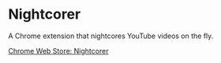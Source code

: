 # Nightcorer
A Chrome extension that nightcores YouTube videos on the fly.

[Chrome Web Store: Nightcorer](https://chrome.google.com/webstore/detail/nightcorer/pghhaihcmffdmndjcagdgogjockdnaao)
